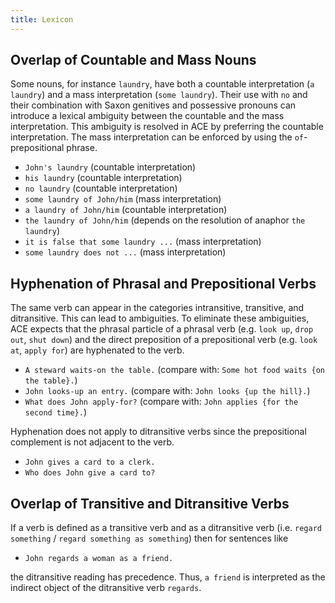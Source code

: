 ```yaml
---
title: Lexicon
---
```

## Overlap of Countable and Mass Nouns

Some nouns, for instance `laundry`, have both a countable interpretation (`a laundry`) and a mass interpretation (`some laundry`). Their use with `no` and their combination with Saxon genitives and possessive pronouns can introduce a lexical ambiguity between the countable and the mass interpretation. This ambiguity is resolved in ACE by preferring the countable interpretation. The mass interpretation can be enforced by using the `of`-prepositional phrase.

* `John's laundry` (countable interpretation) 
* `his laundry` (countable interpretation) 
* `no laundry` (countable interpretation) 
* `some laundry of John/him` (mass interpretation)
* `a laundry of John/him` (countable interpretation) 
* `the laundry of John/him` (depends on the resolution of anaphor `the laundry`) 
* `it is false that some laundry ...` (mass interpretation) 
* `some laundry does not ...` (mass interpretation)

## Hyphenation of Phrasal and Prepositional Verbs

The same verb can appear in the categories intransitive, transitive, and ditransitive. This can lead to ambiguities. To eliminate these ambiguities, ACE expects that the phrasal particle of a phrasal verb (e.g. `look up`, `drop out`, `shut down`) and the direct preposition of a prepositional verb (e.g. `look at`, `apply for`) are hyphenated to the verb.

* `A steward waits-on the table.` (compare with: `Some hot food waits {on the table}.`) 
* `John looks-up an entry.` (compare with: `John looks {up the hill}.`) 
* `What does John apply-for?` (compare with: `John applies {for the second time}.`)

Hyphenation does not apply to ditransitive verbs since the prepositional complement is not adjacent to the verb.

* `John gives a card to a clerk. `
* `Who does John give a card to?`

## Overlap of Transitive and Ditransitive Verbs

If a verb is defined as a transitive verb and as a ditransitive verb (i.e. `regard something` / `regard something as something`) then for sentences like 

* `John regards a woman as a friend. `

the ditransitive reading has precedence. Thus, `a friend` is interpreted as the indirect object of the ditransitive verb `regards`.